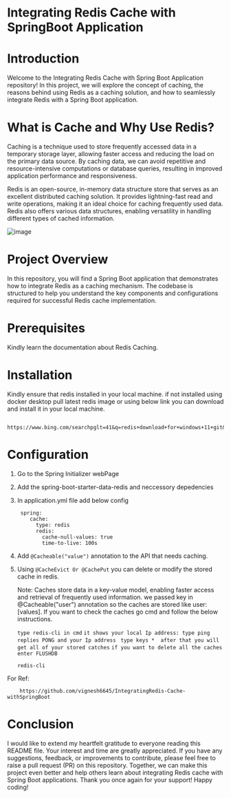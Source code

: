 # Integrating Redis Cache with SpringBoot Application 

# Introduction

Welcome to the Integrating Redis Cache with Spring Boot Application repository! In this project, we will explore the concept of caching, the reasons behind using Redis as a caching solution, and how to seamlessly integrate Redis with a Spring Boot application.

# What is Cache and Why Use Redis?

Caching is a technique used to store frequently accessed data in a temporary storage layer, allowing faster access and reducing the load on the primary data source. By caching data, we can avoid repetitive and resource-intensive computations or database queries, resulting in improved application performance and responsiveness.

Redis is an open-source, in-memory data structure store that serves as an excellent distributed caching solution. It provides lightning-fast read and write operations, making it an ideal choice for caching frequently used data. Redis also offers various data structures, enabling versatility in handling different types of cached information.

![image](https://github.com/vignesh6645/Cache/assets/86340986/7b1d5cf7-24be-4748-93e3-aa5cb80cef74)

# Project Overview

In this repository, you will find a Spring Boot application that demonstrates how to integrate Redis as a caching mechanism. The codebase is structured to help you understand the key components and configurations required for successful Redis cache implementation.

# Prerequisites

  Kindly learn the documentation about Redis Caching.

 # Installation

  Kindly ensure that redis installed in your local machine.
  if not installed using docker desktop pull latest redis image or using below link you can download and install it in your local machine.
   
       https://www.bing.com/searchpglt=41&q=redis+download+for+windows+11+git&cvid=8bd6b2c491694a64ab7ebd8cda097788&aqs=edge..69i57j0l8.12094j0j1&FORM=ANAB01&PC=HCTS 

 # Configuration

   1. Go to the Spring Initializer webPage
   2. Add the spring-boot-starter-data-redis and neccessory depedencies
   3. In application.yml file add below config
    
           spring:
              cache:
                type: redis
                redis:
                  cache-null-values: true
                  time-to-live: 100s

   4. Add ` @Cacheable("value") ` annotation to the API that needs caching.
   5. Using ` @CacheEvict Or @CachePut ` you can delete or modify the stored cache in redis.
      
      Note: Caches store data in a key-value model, enabling faster access and retrieval of frequently used information. we passed key in  
            @Cacheable("user") annotation so the caches are stored like user: [values]. If you want to check the caches go cmd and follow the below 
            instructions.

        ` type redis-cli in cmd `
        ` it shows your local Ip address: type ping `
        ` replies PONG and your Ip address `
        ` type keys *  after that you will get all of your stored catches`
        ` if you want to delete all the caches enter FLUSHDB `

        
        ` redis-cli `

  For Ref:          
  
        https://github.com/vignesh6645/IntegratingRedis-Cache-withSpringBoot

  # Conclusion
   I would like to extend my heartfelt gratitude to everyone reading this README file. Your interest and time are greatly appreciated. If you have any 
   suggestions, feedback, or improvements to contribute, please feel free to raise a pull request (PR) on this repository. Together, we can make this 
   project even better and help others learn about integrating Redis cache with Spring Boot applications. Thank you once again for your support! Happy 
   coding!
